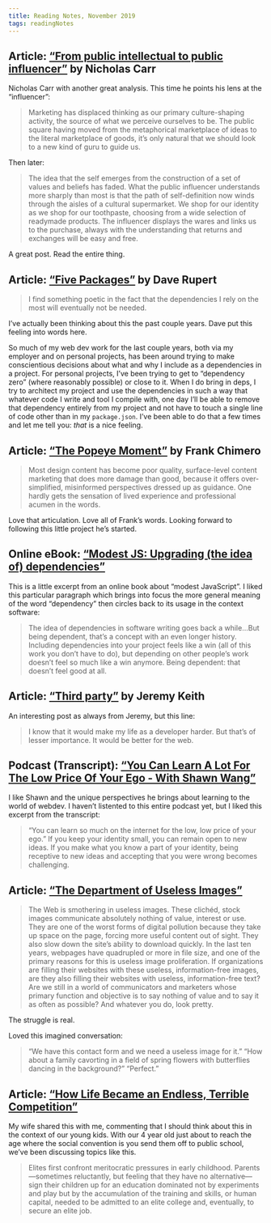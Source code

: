 ```yaml
---
title: Reading Notes, November 2019
tags: readingNotes
---
```


## Article: [“From public intellectual to public influencer”](http://www.roughtype.com/?p=8645) by Nicholas Carr

Nicholas Carr with another great analysis. This time he points his lens at the “influencer”:

>  Marketing has displaced thinking as our primary culture-shaping activity, the source of what we perceive ourselves to be. The public square having moved from the metaphorical marketplace of ideas to the literal marketplace of goods, it’s only natural that we should look to a new kind of guru to guide us.

Then later:

> The idea that the self emerges from the construction of a set of values and beliefs has faded. What the public influencer understands more sharply than most is that the path of self-definition now winds through the aisles of a cultural supermarket. We shop for our identity as we shop for our toothpaste, choosing from a wide selection of readymade products. The influencer displays the wares and links us to the purchase, always with the understanding that returns and exchanges will be easy and free.

A great post. Read the entire thing.


## Article: [“Five Packages”](http://daverupert.com/2019/11/five-packages/) by Dave Rupert

> I find something poetic in the fact that the dependencies I rely on the most will eventually not be needed.

I’ve actually been thinking about this the past couple years. Dave put this feeling into words here.

So much of my web dev work for the last couple years, both via my employer and on personal projects, has been around trying to make conscientious decisions about what and why I include as a dependencies in a project. For personal projects, I’ve been trying to get to “dependency zero” (where reasonably possible) or close to it. When I do bring in deps, I try to architect my project and use the dependencies in such a way that whatever code I write and tool I compile with, one day I’ll be able to remove that dependency entirely from my project and not have to touch a single line of code other than in my `package.json`. I’ve been able to do that a few times and let me tell you: *that* is a nice feeling. 

## Article: [“The Popeye Moment”](https://redesign.frankchimero.com/2019/popeye/) by Frank Chimero

>  Most design content has become poor quality, surface-level content marketing that does more damage than good, because it offers over-simplified, misinformed perspectives dressed up as guidance. One hardly gets the sensation of lived experience and professional acumen in the words.

Love that articulation. Love all of Frank’s words. Looking forward to following this little project he’s started.


## Online eBook: [“Modest JS: Upgrading (the idea of) dependencies”](https://modestjs.works/book/part-1/upgrading-idea-of-dependencies/) 

This is a little excerpt from an online book about “modest JavaScript”. I liked this particular paragraph which brings into focus the more general meaning of the word “dependency” then circles back to its usage in the context software:

> The idea of dependencies in software writing goes back a while...But being dependent, that’s a concept with an even longer history. Including dependencies into your project feels like a win (all of this work you don’t have to do), but depending on other people’s work doesn’t feel so much like a win anymore. Being dependent: that doesn’t feel good at all.

## Article: [“Third party”](https://adactio.com/journal/16099) by Jeremy Keith

An interesting post as always from Jeremy, but this line:

> I know that it would make my life as a developer harder. But that’s of lesser importance. It would be better for the web.

## Podcast (Transcript): [“You Can Learn A Lot For The Low Price Of Your Ego - With Shawn Wang”](https://kentcdodds.com/chats-with-kent-podcast/seasons/01/episodes/you-can-learn-a-lot-for-the-low-price-of-your-ego-with-shawn-wang)

I like Shawn and the unique perspectives he brings about learning to the world of webdev. I haven’t listented to this entire podcast yet, but I liked this excerpt from the transcript:

> “You can learn so much on the internet for the low, low price of your ego.” If you keep your identity small, you can remain open to new ideas. If you make what you know a part of your identity, being receptive to new ideas and accepting that you were wrong becomes challenging.

## Article: [“The Department of Useless Images”](https://gerrymcgovern.com/the-department-of-useless-images/)

> The Web is smothering in useless images. These clichéd, stock images communicate absolutely nothing of value, interest or use. They are one of the worst forms of digital pollution because they take up space on the page, forcing more useful content out of sight. They also slow down the site’s ability to download quickly. In the last ten years, webpages have quadrupled or more in file size, and one of the primary reasons for this is useless image proliferation. If organizations are filling their websites with these useless, information-free images, are they also filling their websites with useless, information-free text? Are we still in a world of communicators and marketers whose primary function and objective is to say nothing of value and to say it as often as possible? And whatever you do, look pretty.

The struggle is real. 

Loved this imagined conversation:

> “We have this contact form and we need a useless image for it.”
> “How about a family cavorting in a field of spring flowers with butterflies dancing in the background?”
> “Perfect.”

## Article: [“How Life Became an Endless, Terrible Competition”](https://www.theatlantic.com/magazine/archive/2019/09/meritocracys-miserable-winners/594760/)

My wife shared this with me, commenting that I should think about this in the context of our young kids. With our 4 year old just about to reach the age where the social convention is you send them off to public school, we’ve been discussing topics like this.

> Elites first confront meritocratic pressures in early childhood. Parents—sometimes reluctantly, but feeling that they have no alternative—sign their children up for an education dominated not by experiments and play but by the accumulation of the training and skills, or human capital, needed to be admitted to an elite college and, eventually, to secure an elite job.
